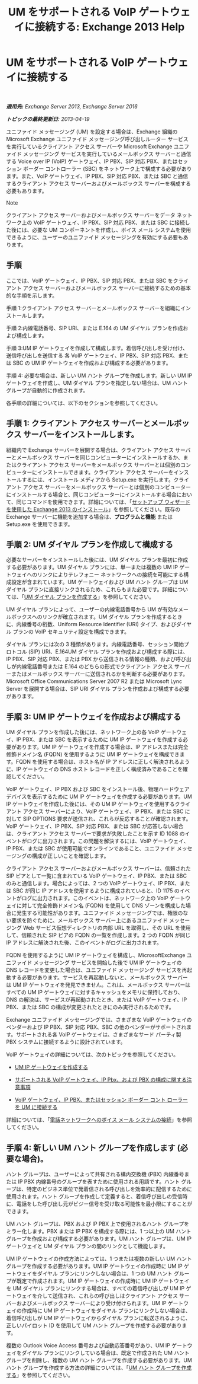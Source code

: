 ﻿---
title: 'UM をサポートされる VoIP ゲートウェイに接続する: Exchange 2013 Help'
TOCTitle: UM をサポートされる VoIP ゲートウェイに接続する
ms:assetid: b8dfc8bd-2ee5-418d-b0a4-4fa2ec7e2a2e
ms:mtpsurl: https://technet.microsoft.com/ja-jp/library/Bb124360(v=EXCHG.150)
ms:contentKeyID: 50555862
ms.date: 04/24/2018
mtps_version: v=EXCHG.150
ms.translationtype: HT
---

# UM をサポートされる VoIP ゲートウェイに接続する

 

_**適用先:** Exchange Server 2013, Exchange Server 2016_

_**トピックの最終更新日:** 2013-04-19_

ユニファイド メッセージング (UM) を設定する場合は、Exchange 組織の Microsoft Exchange ユニファイド メッセージング呼び出しルーター サービスを実行しているクライアント アクセス サーバーや Microsoft Exchange ユニファイド メッセージング サービスを実行しているメールボックス サーバーと通信する Voice over IP (VoIP) ゲートウェイ、IP PBX、SIP 対応 PBX、またはセッション ボーダー コントローラー (SBC) をネットワーク上で構成する必要があります。また、VoIP ゲートウェイ、IP PBX、SIP 対応 PBX、または SBC と通信するクライアント アクセス サーバーおよびメールボックス サーバーを構成する必要もあります。


> [!NOTE]
> クライアント アクセス サーバーおよびメールボックス サーバーをデータ ネットワーク上の VoIP ゲートウェイ、IP PBX、SIP 対応 PBX、または SBC に接続した後には、必要な UM コンポーネントを作成し、ボイス メール システムを使用できるように、ユーザーのユニファイド メッセージングを有効にする必要もあります。



## 手順

ここでは、VoIP ゲートウェイ、IP PBX、SIP 対応 PBX、または SBC をクライアント アクセス サーバーおよびメールボックス サーバーに接続するための基本的な手順を示します。

手順 1:クライアント アクセス サーバーとメールボックス サーバーを組織にインストールします。

手順 2:内線電話番号、SIP URI、または E.164 の UM ダイヤル プランを作成および構成します。

手順 3:UM IP ゲートウェイを作成して構成します。着信呼び出しを受け付け、送信呼び出しを送信する 各 VoIP ゲートウェイ、IP PBX、SIP 対応 PBX、または SBC の UM IP ゲートウェイを作成および構成する必要があります。

手順 4: 必要な場合は、新しい UM ハント グループを作成します。新しい UM IP ゲートウェイを作成し、UM ダイヤル プランを指定しない場合は、UM ハント グループが自動的に作成されます。

各手順の詳細については、以下のセクションを参照してください。

## 手順 1: クライアント アクセス サーバーとメールボックス サーバーをインストールします。

組織内で Exchange サーバーを展開する場合は、クライアント アクセス サーバーとメールボックス サーバーを同じコンピューターにインストールするか、またはクライアント アクセス サーバーをメールボックス サーバーとは個別のコンピューターにインストールできます。クライアント アクセス サーバーをインストールするには、インストール メディアから Setup.exe を実行します。クライアント アクセス サーバーをメールボックス サーバーとは個別のコンピューターにインストールする場合と、同じコンピューターにインストールする場合において、同じコマンドを使用できます。詳細については、「[セットアップ ウィザードを使用した Exchange 2013 のインストール](install-exchange-2013-using-the-setup-wizard-exchange-2013-help.md)」を参照してください。既存の Exchange サーバーに機能を追加する場合は、<strong>プログラムと機能</strong> または Setup.exe を使用できます。

## 手順 2: UM ダイヤル プランを作成して構成する

必要なサーバーをインストールした後には、UM ダイヤル プランを最初に作成する必要があります。UM ダイヤル プランには、単一または複数の UM IP ゲートウェイへのリンクによりテレフォニー ネットワークへの接続を可能にする構成設定が含まれています。UM ゲートウェイおよび UM ハント グループは UM ダイヤル プランに直接リンクされるため、これらもまた必要です。詳細については、「[UM ダイヤル プランを作成する](create-a-um-dial-plan-exchange-2013-help.md)」を参照してください。

UM ダイヤル プランによって、ユーザーの内線電話番号から UM が有効なメールボックスへのリンクが確立されます。UM ダイヤル プランを作成するときに、内線番号の桁数、Uniform Resource Identifier (URI) タイプ、およびダイヤル プランの VoIP セキュリティ設定を構成できます。

ダイヤル プランには次の 3 種類があります。内線電話番号、セッション開始プロトコル (SIP) URI、E.164UM ダイヤル プランを作成および構成する際には、IP PBX、SIP 対応 PBX、または PBX から送信される情報の種類、および呼び出しが内線電話番号または E.164 のどちらの形式でクライアント アクセス サーバーまたはメールボックス サーバーに送信されるかを判断する必要があります。Microsoft Office Communications Server 2007 R2 または Microsoft Lync Server を展開する場合は、SIP URI ダイヤル プランを作成および構成する必要があります。

## 手順 3: UM IP ゲートウェイを作成および構成する

UM ダイヤル プランを作成した後には、ネットワーク上の各 VoIP ゲートウェイ、IP PBX、または SBC を表示するために UM IP ゲートウェイを作成する必要があります。UM IP ゲートウェイを作成する場合は、IP アドレスまたは完全修飾ドメイン名 (FQDN) を使用するように UM IP ゲートウェイを構成できます。FQDN を使用する場合は、ホスト名が IP アドレスに正しく解決されるように、IP ゲートウェイの DNS ホスト レコードを正しく構成済みであることを確認してください。

VoIP ゲートウェイ、IP PBX および SBC をインストール後、物理ハードウェア デバイスを表示するために UM IP ゲートウェイを作成する必要があります。UM IP ゲートウェイを作成した後には、その UM IP ゲートウェイを使用するクライアント アクセス サーバーにより、VoIP ゲートウェイ、IP PBX、または SBC に対して SIP OPTIONS 要求が送信され、これらが反応することが確認されます。VoIP ゲートウェイ、IP PBX、SIP 対応 PBX、または SBC が応答しない場合は、クライアント アクセス サーバーで要求が失敗したことを示す ID 1088 のイベントがログに出力されます。この問題を解決するには、VoIP ゲートウェイ、IP PBX、または SBC が使用可能でオンラインであること、ユニファイド メッセージングの構成が正しいことを確認します。

クライアント アクセス サーバーおよびメールボックス サーバーは、信頼された SIP ピアとして一覧に含まれている VoIP ゲートウェイ、IP PBX、または SBC のみと通信します。場合によっては、2 つの VoIP ゲートウェイ、IP PBX、または SBC が同じ IP アドレスを使用するように構成されていると、ID 1175 のイベントがログに出力されます。このイベントは、ネットワーク上の VoIP ゲートウェイに対して完全修飾ドメイン名 (FQDN) を使用して DNS ゾーンを構成した場合に発生する可能性があります。ユニファイド メッセージングでは、権限のない要求を防ぐために、メールボックス サーバー上にあるユニファイド メッセージング Web サービス仮想ディレクトリの内部 URL を取得し、その URL を使用して、信頼された SIP ピアの FQDN の一覧を作成します。2 つの FQDN が同じ IP アドレスに解決された後、このイベントがログに出力されます。

FQDN を使用するように UM IP ゲートウェイを構成し、MicrosoftExchange ユニファイド メッセージング サービスを開始した後で UM IP ゲートウェイの DNS レコードを変更した場合は、ユニファイド メッセージング サービスを再起動する必要があります。サービスを再起動しないと、メールボックス サーバーは UM IP ゲートウェイを発見できません。これは、メールボックス サーバーはすべての UM IP ゲートウェイに対するキャッシュをメモリに保持しており、DNS の解決は、サービスが再起動されたとき、または VoIP ゲートウェイ、IP PBX、または SBC の構成が変更されたときにのみ実行されるためです。

Exchange ユニファイド メッセージングでは、さまざまな VoIP ゲートウェイのベンダーおよび IP PBX、SIP 対応 PBX、SBC の他のベンダーがサポートされます。サポートされる各 VoIP ゲートウェイは、さまざまなサード パーティ製 PBX システムに接続するように設計されています。

VoIP ゲートウェイの詳細については、次のトピックを参照してください。

  - [UM IP ゲートウェイを作成する](create-a-um-ip-gateway-exchange-2013-help.md)

  - [サポートされる VoIP ゲートウェイ、IP Pbx、および PBX の構成に関する注意事項](configuration-notes-for-supported-voip-gateways-ip-pbxs-and-pbxs-exchange-2013-help.md)

  - [VoIP ゲートウェイ、IP PBX、またはセッション ボーダー コント ローラーを UM に接続する](connect-a-voip-gateway-ip-pbx-or-session-border-controller-to-um-exchange-2013-help.md)

詳細については、「[電話ネットワークへのボイス メール システムの接続](connect-your-voice-mail-system-to-your-telephone-network-exchange-2013-help.md)」を参照してください。

## 手順 4: 新しい UM ハント グループを作成します (必要な場合)。

ハント グループは、ユーザーによって共有される構内交換機 (PBX) 内線番号または IP PBX 内線番号のグループを表すために使用される用語です。ハント グループは、特定のビジネス単位で発着信される呼び出しを効率的に配信するために使用されます。ハント グループを作成して定義すると、着信呼び出しの受信時に、電話をした呼び出し元がビジー信号を受け取る可能性を最小限にすることができます。

UM ハント グループは、PBX および IP PBX 上で使用されるハント グループをミラー化します。PBX または IP PBX を構成する際には、1 つ以上の UM ハント グループを作成および構成する必要があります。UM ハント グループは、UM IP ゲートウェイと UM ダイヤル プランの間のリンクとして機能します。

UM IP ゲートウェイの作成方法によっては、1 つまたは複数の新しい UM ハント グループを作成する必要があります。UM IP ゲートウェイの作成時に UM IP ゲートウェイをダイヤル プランにリンクしない場合は、1 つの UM ハント グループが既定で作成されます。UM IP ゲートウェイの作成時に UM IP ゲートウェイを UM ダイヤル プランにリンクする場合は、すべての着信呼び出しが UM IP ゲートウェイを介して送信され、これらの呼び出しはクライアント アクセス サーバーおよびメールボックス サーバーにより受け付けられます。UM IP ゲートウェイの作成時に UM IP ゲートウェイをダイヤル プランにリンクしない場合は、着信呼び出しが UM IP ゲートウェイからダイヤル プランに転送されるように、正しいパイロット ID を使用して UM ハント グループを作成する必要があります。

複数の Outlook Voice Access 番号および自動応答番号があり、UM IP ゲートウェイをダイヤル プランにリンクしている場合は、既定で作成された UM ハント グループを削除し、複数の UM ハント グループを作成する必要があります。UM ハント グループを作成する方法の詳細については、「[UM ハント グループを作成する](create-a-um-hunt-group-exchange-2013-help.md)」を参照してください。

